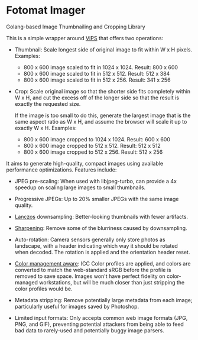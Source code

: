 Fotomat Imager
==============

Golang-based Image Thumbnailing and Cropping Library

This is a simple wrapper around [VIPS](http://www.vips.ecs.soton.ac.uk/index.php?title=Libvips) that offers two operations:

* Thumbnail: Scale longest side of original image to fit within W x H pixels.  Examples:

  * 800 x 600 image scaled to fit in 1024 x 1024. Result: 800 x 600
  * 800 x 600 image scaled to fit in 512 x 512. Result: 512 x 384
  * 800 x 600 image scaled to fit in 512 x 256. Result: 341 x 256

* Crop: Scale original image so that the shorter side fits completely within W x H, and cut the excess off of the longer side so that the result is exactly the requested size.

  If the image is too small to do this, generate the largest image that is the same aspect ratio as W x H, and assume the browser will scale it up to exactly W x H.  Examples:

  * 800 x 600 image cropped to 1024 x 1024. Result: 600 x 600
  * 800 x 600 image cropped to 512 x 512. Result: 512 x 512
  * 800 x 600 image cropped to 512 x 256. Result: 512 x 256

It aims to generate high-quality, compact images using available performance optimizations.  Features include:

* JPEG pre-scaling: When used with libjpeg-turbo, can provide a 4x speedup on scaling large images to small thumbnails.

* Progressive JPEGs: Up to 20% smaller JPEGs with the same image quality.

* [Lanczos](http://en.wikipedia.org/wiki/Lanczos_resampling) downsampling: Better-looking thumbnails with fewer artifacts.

* [Sharpening](http://en.wikipedia.org/wiki/Unsharp_masking): Remove some of the blurriness caused by downsampling.

* Auto-rotation: Camera sensors generally only store photos as landscape, with a header indicating which way it should be rotated when decoded. The rotation is applied and the orientation header reset.

* [Color management aware](http://en.wikipedia.org/wiki/ICC_profile): ICC Color profiles are applied, and colors are converted to match the web-standard sRGB before the profile is removed to save space.  Images won't have perfect fidelity on color-managed workstations, but will be much closer than just stripping the color profiles would be.

* Metadata stripping: Remove potentially large metadata from each image; particularly useful for images saved by Photoshop.

* Limited input formats: Only accepts common web image formats (JPG, PNG, and GIF), preventing potential attackers from being able to feed bad data to rarely-used and potentially buggy image parsers.
